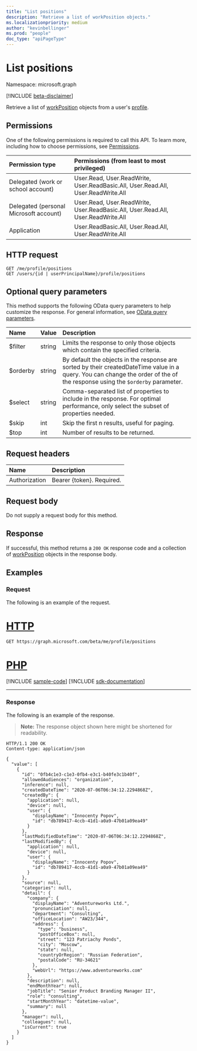 ```yaml
---
title: "List positions"
description: "Retrieve a list of workPosition objects."
ms.localizationpriority: medium
author: "kevinbellinger"
ms.prod: "people"
doc_type: "apiPageType"
---
```


# List positions

Namespace: microsoft.graph

[!INCLUDE [beta-disclaimer](../../includes/beta-disclaimer.md)]

Retrieve a list of [workPosition](../resources/workposition.md) objects from a user's [profile](../resources/profile.md).

## Permissions

One of the following permissions is required to call this API. To learn more, including how to choose permissions, see [Permissions](/graph/permissions-reference).

| Permission type                        | Permissions (from least to most privileged)                                      |
|:---------------------------------------|:---------------------------------------------------------------------------------|
| Delegated (work or school account)     | User.Read, User.ReadWrite, User.ReadBasic.All, User.Read.All, User.ReadWrite.All |
| Delegated (personal Microsoft account) | User.Read, User.ReadWrite, User.ReadBasic.All, User.Read.All, User.ReadWrite.All |
| Application                            | User.ReadBasic.All, User.Read.All, User.ReadWrite.All                            |

## HTTP request

<!-- { "blockType": "ignored" } -->

```http
GET /me/profile/positions
GET /users/{id | userPrincipalName}/profile/positions
```

## Optional query parameters

This method supports the following OData query parameters to help customize the response. For general information, see [OData query parameters](/graph/query-parameters).

|Name            |Value    |Description                                                                                                                                                                 |
|:---------------|:--------|:---------------------------------------------------------------------------------------------------------------------------------------------------------------------------|
|$filter         |string   |Limits the response to only those objects which contain the specified criteria.                                                                                             |
|$orderby        |string   |By default the objects in the response are sorted by their createdDateTime value in a query. You can change the order of the of the response using the `$orderby` parameter.|
|$select         |string   |Comma-separated list of properties to include in the response. For optimal performance, only select the subset of properties needed.                                        |
|$skip           |int      |Skip the first n results, useful for paging.                                                                                                                                |
|$top            |int      |Number of results to be returned.                                                                                                                                           |

## Request headers

| Name           |Description                  |
|:---------------|:----------------------------|
| Authorization  | Bearer {token}. Required.   |

## Request body

Do not supply a request body for this method.

## Response

If successful, this method returns a `200 OK` response code and a collection of [workPosition](../resources/workposition.md) objects in the response body.

## Examples

### Request

The following is an example of the request.

# [HTTP](#tab/http)
<!-- {
  "blockType": "request",
  "name": "get_positions"
}-->

```msgraph-interactive
GET https://graph.microsoft.com/beta/me/profile/positions
```

# [PHP](#tab/php)
[!INCLUDE [sample-code](../includes/snippets/php/get-positions-php-snippets.md)]
[!INCLUDE [sdk-documentation](../includes/snippets/snippets-sdk-documentation-link.md)]

---


### Response

The following is an example of the response.

> **Note:** The response object shown here might be shortened for readability.

<!-- {
  "blockType": "response",
  "truncated": true,
  "@odata.type": "microsoft.graph.workPosition",
  "isCollection": true
} -->

```http
HTTP/1.1 200 OK
Content-type: application/json

{
  "value": [
    {
      "id": "0fb4c1e3-c1e3-0fb4-e3c1-b40fe3c1b40f",
      "allowedAudiences": "organization",
      "inference": null,
      "createdDateTime": "2020-07-06T06:34:12.2294868Z",
      "createdBy": {
        "application": null,
        "device": null,
        "user": {
          "displayName": "Innocenty Popov",
          "id": "db789417-4ccb-41d1-a0a9-47b01a09ea49"
        }
      },
      "lastModifiedDateTime": "2020-07-06T06:34:12.2294868Z",
      "lastModifiedBy": {
        "application": null,
        "device": null,
        "user": {
          "displayName": "Innocenty Popov",
          "id": "db789417-4ccb-41d1-a0a9-47b01a09ea49"
        }
      },
      "source": null,
      "categories": null,
      "detail": {
        "company": {
          "displayName": "Adventureworks Ltd.",
          "pronunciation": null,
          "department": "Consulting",
          "officeLocation": "AW23/344",
          "address": {
            "type": "business",
            "postOfficeBox": null,
            "street": "123 Patriachy Ponds",
            "city": "Moscow",
            "state": null,
            "countryOrRegion": "Russian Federation",
            "postalCode": "RU-34621"
          },
          "webUrl": "https://www.adventureworks.com"
        },
        "description": null,
        "endMonthYear": null,
        "jobTitle": "Senior Product Branding Manager II",
        "role": "consulting",
        "startMonthYear": "datetime-value",
        "summary": null
      },
      "manager": null,
      "colleagues": null,
      "isCurrent": true
    }
  ]
}
```

<!-- uuid: 16cd6b66-4b1a-43a1-adaf-3a886856ed98
2019-02-04 14:57:30 UTC -->
<!-- {
  "type": "#page.annotation",
  "description": "List positions",
  "keywords": "",
  "section": "documentation",
  "tocPath": ""
}-->


